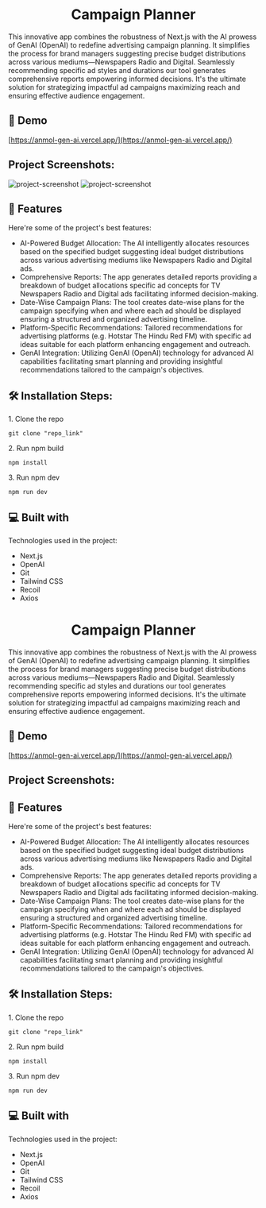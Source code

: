 <h1 align="center" id="title">Campaign Planner</h1>

<p id="description">This innovative app combines the robustness of Next.js with the AI prowess of GenAI (OpenAI) to redefine advertising campaign planning. It simplifies the process for brand managers suggesting precise budget distributions across various mediums—Newspapers Radio and Digital. Seamlessly recommending specific ad styles and durations our tool generates comprehensive reports empowering informed decisions. It's the ultimate solution for strategizing impactful ad campaigns maximizing reach and ensuring effective audience engagement.</p>

<h2>🚀 Demo</h2>

[https://anmol-gen-ai.vercel.app/](https://anmol-gen-ai.vercel.app/)

<h2>Project Screenshots:</h2>

<img src="https://github.com/boltcode1/Anmol_GenAi/assets/88079023/2b9878f5-2d04-40bb-ac28-91b4d12f0fb1" alt="project-screenshot">
<img src="https://github.com/boltcode1/Anmol_GenAi/assets/88079023/c50f2a45-12c4-401d-9eb3-fc8bbef5b9a0" alt="project-screenshot">

  
<h2>🧐 Features</h2>

Here're some of the project's best features:

*   AI-Powered Budget Allocation: The AI intelligently allocates resources based on the specified budget suggesting ideal budget distributions across various advertising mediums like Newspapers Radio and Digital ads.
*   Comprehensive Reports: The app generates detailed reports providing a breakdown of budget allocations specific ad concepts for TV Newspapers Radio and Digital ads facilitating informed decision-making.
*   Date-Wise Campaign Plans: The tool creates date-wise plans for the campaign specifying when and where each ad should be displayed ensuring a structured and organized advertising timeline.
*   Platform-Specific Recommendations: Tailored recommendations for advertising platforms (e.g. Hotstar The Hindu Red FM) with specific ad ideas suitable for each platform enhancing engagement and outreach.
*   GenAI Integration: Utilizing GenAI (OpenAI) technology for advanced AI capabilities facilitating smart planning and providing insightful recommendations tailored to the campaign's objectives.

<h2>🛠️ Installation Steps:</h2>

<p>1. Clone the repo</p>

```
git clone "repo_link"
```

<p>2. Run npm build</p>

```
npm install
```

<p>3. Run npm dev</p>

```
npm run dev
```

  
  
<h2>💻 Built with</h2>

Technologies used in the project:

*   Next.js
*   OpenAI
*   Git
*   Tailwind CSS
*   Recoil
*   Axios
<h1 align="center" id="title">Campaign Planner</h1>

<p id="description">This innovative app combines the robustness of Next.js with the AI prowess of GenAI (OpenAI) to redefine advertising campaign planning. It simplifies the process for brand managers suggesting precise budget distributions across various mediums—Newspapers Radio and Digital. Seamlessly recommending specific ad styles and durations our tool generates comprehensive reports empowering informed decisions. It's the ultimate solution for strategizing impactful ad campaigns maximizing reach and ensuring effective audience engagement.</p>

<h2>🚀 Demo</h2>

[https://anmol-gen-ai.vercel.app/](https://anmol-gen-ai.vercel.app/)

<h2>Project Screenshots:</h2>



  
<h2>🧐 Features</h2>

Here're some of the project's best features:

*   AI-Powered Budget Allocation: The AI intelligently allocates resources based on the specified budget suggesting ideal budget distributions across various advertising mediums like Newspapers Radio and Digital ads.
*   Comprehensive Reports: The app generates detailed reports providing a breakdown of budget allocations specific ad concepts for TV Newspapers Radio and Digital ads facilitating informed decision-making.
*   Date-Wise Campaign Plans: The tool creates date-wise plans for the campaign specifying when and where each ad should be displayed ensuring a structured and organized advertising timeline.
*   Platform-Specific Recommendations: Tailored recommendations for advertising platforms (e.g. Hotstar The Hindu Red FM) with specific ad ideas suitable for each platform enhancing engagement and outreach.
*   GenAI Integration: Utilizing GenAI (OpenAI) technology for advanced AI capabilities facilitating smart planning and providing insightful recommendations tailored to the campaign's objectives.

<h2>🛠️ Installation Steps:</h2>

<p>1. Clone the repo</p>

```
git clone "repo_link"
```

<p>2. Run npm build</p>

```
npm install
```

<p>3. Run npm dev</p>

```
npm run dev
```

  
  
<h2>💻 Built with</h2>

Technologies used in the project:

*   Next.js
*   OpenAI
*   Git
*   Tailwind CSS
*   Recoil
*   Axios
